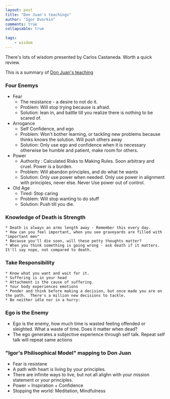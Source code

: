 ```yaml
--- 
layout: post
title: "Don Juan's teachings"
author: "Igor Dvorkin"
comments: true
collapsable: true

tags: 
    - wisdom
---
```


There's lots of wisdom presented by Carlos Castaneda. Worth a quick review.

This is a summary of [Don Juan's teaching](http://kennysideshow.blogspot.com/2014/04/the-four-natural-enemies-of-man-of.html)

### Four Enemys
* Fear
  * The resistance - a desire to not do it.
  * Problem: Will stop trying because is afraid.
  * Solution: lean in, and battle till you realize there is nothing to be scared of.
 * Arrogance
    * Self Confidence, and ego
    * Problem: Won't bother  learning, or tackling new problems because thinks knows the solution.  Will push others away
    * Solution: Only use ego and confidence when it is necessary otherwise be humble and patient, make room for others.
* Power
    * Authority :  Calculated Risks to Making Rules. Soon arbitrary and cruel. Power is a burden.
    * Problem: Will abandon principles, and do what he wants
    * Solution: Only use power when needed. Only use power in alignment with principles, never else. Never Use power out of control.
* Old Age
    * Tired: Stop caring
    * Problem: Will stop wanting to do stuff
    * Solution: Push till you die. 

### Knowledge of Death is Strength
	* Death is always an arms length away - Remember this every day.
	* How can you feel important, when you see graveyards are filled with "important men"
	* Because you'll die soon, will these petty thoughts matter?
	* When you think something is going wrong - ask death if it matters. It'll say nope, not compared to death. 

### Take Responsibility
	* Know what you want and wait for it. 
	* Suffering is in your head
	* Attachment is the cause of suffering.
	* Your body experiences emotions
    * Ponder and think before making a decision, but once made you are on the path.  There's a million new decisions to tackle.
    * Be neither idle nor in a hurry:

### Ego is the Enemy
  * Ego is the enemy, how much time is wasted feeling offended or sleighted. What a waste of time. Does it matter when dead? 
  * The ego generates a subjective experience through self talk. Repeat self talk will repeat same actions

### "Igor's Philisophical Model" mapping to Don Juan
  * Fear is resistane
  * A path with heart is living by your principles. 
  * There are infinite ways to live, but not all alighn with your mission statement or your principles. 
  * Power = Inspiration + Confidence
  * Stopping the world: Meditation, Mindfulness





